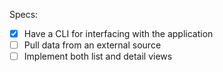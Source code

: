 Specs:
- [x] Have a CLI for interfacing with the application
- [ ] Pull data from an external source
- [ ] Implement both list and detail views
